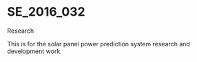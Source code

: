 # SE_2016_032
Research

This is for the solar panel power prediction system research and development work.
